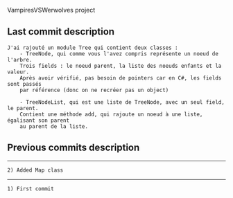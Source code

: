 VampiresVSWerwolves project

## Last commit description 
	J'ai rajouté un module Tree qui contient deux classes : 
		- TreeNode, qui comme vous l'avez compris représente un noeud de l'arbre. 
		Trois fields : le noeud parent, la liste des noeuds enfants et la valeur.
		Après avoir vérifié, pas besoin de pointers car en C#, les fields sont passés 
		par référence (donc on ne recréer pas un object)

		- TreeNodeList, qui est une liste de TreeNode, avec un seul field, le parent. 
		Contient une méthode add, qui rajoute un noeud à une liste, égalisant son parent 
		au parent de la liste.

## Previous commits description
-------
	2) Added Map class
-------
	1) First commit
